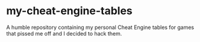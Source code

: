 # my-cheat-engine-tables
A humble repository containing my personal Cheat Engine tables for games that pissed me off and I decided to hack them.
